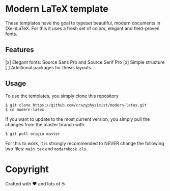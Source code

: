 # Modern LaTeX template

These templates have the goal to typeset beautiful, modern documents in (Xe-)LaTeX.
For this it uses a fresh set of colors, elegant and field-proven fonts.

## Features

[x] Elegant fonts: Source Sans Pro and Source Serif Pro
[x] Simple structure
[ ] Additional packages for thesis layouts.

## Usage

To use the templates, you simply clone this repository
```
$ git clone https://github.com/crazyphysicist/modern-latex.git
$ cd modern-latex
```
If you want to update to the most current version, you simply pull the changes
from the master branch with
```
$ git pull origin master
```
For this to work, it is strongly recommended to NEVER change the following two files:
`main.tex` and `modernbook.cls`.

# Copyright

Crafted  with :heart: and lots of :coffee:
